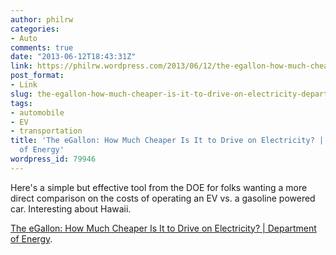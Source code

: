 ```yaml
---
author: philrw
categories:
- Auto
comments: true
date: "2013-06-12T18:43:31Z"
link: https://philrw.wordpress.com/2013/06/12/the-egallon-how-much-cheaper-is-it-to-drive-on-electricity-department-of-energy/
post_format:
- Link
slug: the-egallon-how-much-cheaper-is-it-to-drive-on-electricity-department-of-energy
tags:
- automobile
- EV
- transportation
title: 'The eGallon: How Much Cheaper Is It to Drive on Electricity? | Department
  of Energy'
wordpress_id: 79946
---
```


Here's a simple but effective tool from the DOE for folks wanting a more direct comparison on the costs of operating an EV vs. a gasoline powered car. Interesting about Hawaii.

[The eGallon: How Much Cheaper Is It to Drive on Electricity? | Department of Energy](http://energy.gov/articles/egallon-how-much-cheaper-it-drive-electricity).
